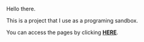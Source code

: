 Hello there.

This is a project that I use as a programing sandbox.

You can access the pages by clicking [**HERE**](https://gersonsantos55.github.io/sandbox/).